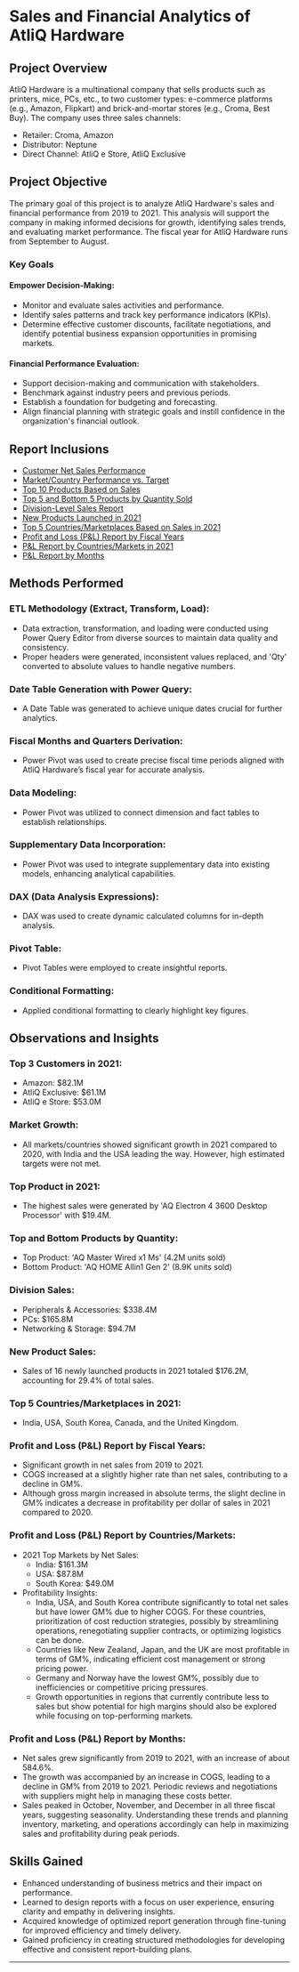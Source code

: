 # Sales and Financial Analytics of AtliQ Hardware
## Project Overview
AtliQ Hardware is a multinational company that sells products such as printers, mice, PCs, etc., to two customer types: e-commerce platforms (e.g., Amazon, Flipkart) and brick-and-mortar stores (e.g., Croma, Best Buy). The company uses three sales channels:

- Retailer: Croma, Amazon
- Distributor: Neptune
- Direct Channel: AtliQ e Store, AtliQ Exclusive
## Project Objective
The primary goal of this project is to analyze AtliQ Hardware's sales and financial performance from 2019 to 2021. This analysis will support the company in making informed decisions for growth, identifying sales trends, and evaluating market performance. The fiscal year for AtliQ Hardware runs from September to August.

### Key Goals
#### Empower Decision-Making:
- Monitor and evaluate sales activities and performance.
- Identify sales patterns and track key performance indicators (KPIs).
- Determine effective customer discounts, facilitate negotiations, and identify potential business expansion opportunities in promising markets.
#### Financial Performance Evaluation:
- Support decision-making and communication with stakeholders.
- Benchmark against industry peers and previous periods.
- Establish a foundation for budgeting and forecasting.
- Align financial planning with strategic goals and instill confidence in the organization's financial outlook.
## Report Inclusions
- [Customer Net Sales Performance](https://github.com/Kavan243/AtliQ_Hardware_Sales_and_Financial_Analytics_Excel_Reports/blob/main/AtliQ_hardware_Customer%20Net%20Sales%20Performance.pdf)
- [Market/Country Performance vs. Target](https://github.com/Kavan243/AtliQ_Hardware_Sales_and_Financial_Analytics_Excel_Reports/blob/main/AtliQ_hardware_Market%20Performance%20vs.%20Target.pdf)
- [Top 10 Products Based on Sales](https://github.com/Kavan243/AtliQ_Hardware_Sales_and_Financial_Analytics_Excel_Reports/blob/main/AtliQ_Hardware_Top%2010%20Products%20Based%20on%20Sales.pdf)
- [Top 5 and Bottom 5 Products by Quantity Sold](https://github.com/Kavan243/AtliQ_Hardware_Sales_and_Financial_Analytics_Excel_Reports/blob/main/AtliQ_Hardware_Top%205%20and%20Bottom%205%20Products%20by%20Quantity%20Sold.pdf)
- [Division-Level Sales Report](https://github.com/Kavan243/AtliQ_Hardware_Sales_and_Financial_Analytics_Excel_Reports/blob/main/AtliQ_Hardware_Division-Level%20Sales%20Report.pdf)
- [New Products Launched in 2021](https://github.com/Kavan243/AtliQ_Hardware_Sales_and_Financial_Analytics_Excel_Reports/blob/main/AtliQ_Hardware_New%20Products%20Launched%20in%202021.pdf)
- [Top 5 Countries/Marketplaces Based on Sales in 2021](https://github.com/Kavan243/AtliQ_Hardware_Sales_and_Financial_Analytics_Excel_Reports/blob/main/AtliQ_Hardware_Top%205%20Marketplaces%20Based%20on%20Sales%20in%202021.pdf)
- [Profit and Loss (P&L) Report by Fiscal Years](https://github.com/Kavan243/AtliQ_Hardware_Sales_and_Financial_Analytics_Excel_Reports/blob/main/AtliQ_Hardware_P%26L%20Report%20by%20Fiscal%20Years.pdf)
- [P&L Report by Countries/Markets in 2021](https://github.com/Kavan243/AtliQ_Hardware_Sales_and_Financial_Analytics_Excel_Reports/blob/main/AtliQ_Hardware_P%26L%20Report%20by%20Markets%20in%202021.pdf)
- [P&L Report by Months](https://github.com/Kavan243/AtliQ_Hardware_Sales_and_Financial_Analytics_Excel_Reports/blob/main/AtliQ_Hardware_P%26L%20Report%20by%20Months.pdf)
## Methods Performed
### ETL Methodology (Extract, Transform, Load):
- Data extraction, transformation, and loading were conducted using Power Query Editor from diverse sources to maintain data quality and consistency.
- Proper headers were generated, inconsistent values replaced, and 'Qty' converted to absolute values to handle negative numbers.
### Date Table Generation with Power Query:
- A Date Table was generated to achieve unique dates crucial for further analytics.
### Fiscal Months and Quarters Derivation:
- Power Pivot was used to create precise fiscal time periods aligned with AtliQ Hardware’s fiscal year for accurate analysis.
### Data Modeling:
- Power Pivot was utilized to connect dimension and fact tables to establish relationships.
### Supplementary Data Incorporation:
- Power Pivot was used to integrate supplementary data into existing models, enhancing analytical capabilities.
### DAX (Data Analysis Expressions):
- DAX was used to create dynamic calculated columns for in-depth analysis.
### Pivot Table:
- Pivot Tables were employed to create insightful reports.
### Conditional Formatting:
- Applied conditional formatting to clearly highlight key figures.
## Observations and Insights
### Top 3 Customers in 2021:
- Amazon: $82.1M
- AtliQ Exclusive: $61.1M
- AtliQ e Store: $53.0M
### Market Growth:
- All markets/countries showed significant growth in 2021 compared to 2020, with India and the USA leading the way. However, high estimated targets were not met.
### Top Product in 2021:
- The highest sales were generated by 'AQ Electron 4 3600 Desktop Processor' with $19.4M.
### Top and Bottom Products by Quantity:
- Top Product: 'AQ Master Wired x1 Ms' (4.2M units sold)
- Bottom Product: 'AQ HOME Allin1 Gen 2' (8.9K units sold)
### Division Sales:
- Peripherals & Accessories: $338.4M
- PCs: $165.8M
- Networking & Storage: $94.7M
### New Product Sales:
- Sales of 16 newly launched products in 2021 totaled $176.2M, accounting for 29.4% of total sales.
### Top 5 Countries/Marketplaces in 2021:
- India, USA, South Korea, Canada, and the United Kingdom.
### Profit and Loss (P&L) Report by Fiscal Years:
- Significant growth in net sales from 2019 to 2021.
- COGS increased at a slightly higher rate than net sales, contributing to a decline in GM%.
- Although gross margin increased in absolute terms, the slight decline in GM% indicates a decrease in profitability per dollar of sales in 2021 compared to 2020.
### Profit and Loss (P&L) Report by Countries/Markets:
- 2021 Top Markets by Net Sales:
  - India: $161.3M
  - USA: $87.8M
  - South Korea: $49.0M
- Profitability Insights:
  - India, USA, and South Korea contribute significantly to total net sales but have lower GM% due to higher COGS. For these countries, prioritization of cost reduction strategies, possibly by streamlining operations, renegotiating supplier contracts, or optimizing logistics can be done.
  - Countries like New Zealand, Japan, and the UK are most profitable in terms of GM%, indicating efficient cost management or strong pricing power.
  - Germany and Norway have the lowest GM%, possibly due to inefficiencies or competitive pricing pressures.
  - Growth opportunities in regions that currently contribute less to sales but show potential for high margins should also be explored while focusing on top-performing markets.
### Profit and Loss (P&L) Report by Months:
- Net sales grew significantly from 2019 to 2021, with an increase of about 584.6%.
- The growth was accompanied by an increase in COGS, leading to a decline in GM% from 2019 to 2021. Periodic reviews and negotiations with suppliers might help in managing these costs better.
- Sales peaked in October, November, and December in all three fiscal years, suggesting seasonality. Understanding these trends and planning inventory, marketing, and operations accordingly can help in maximizing sales and profitability during peak periods.
## Skills Gained
- Enhanced understanding of business metrics and their impact on performance.
- Learned to design reports with a focus on user experience, ensuring clarity and empathy in delivering insights.
- Acquired knowledge of optimized report generation through fine-tuning for improved efficiency and timely delivery.
- Gained proficiency in creating structured methodologies for developing effective and consistent report-building plans.

---

